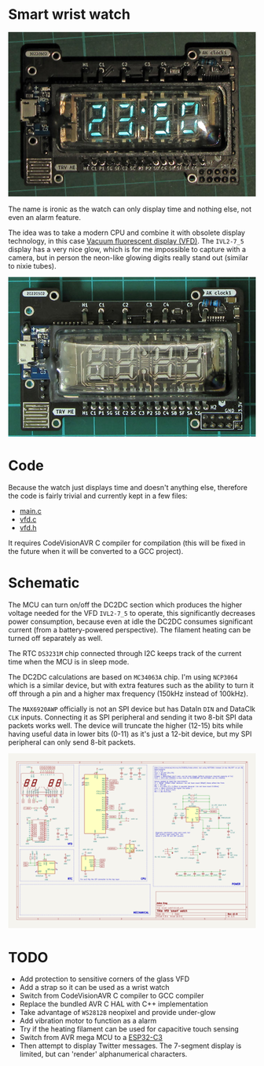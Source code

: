 # Smart wrist watch

![Display on](https://raw.githubusercontent.com/AntonKrug/smart_watch_mk2/assets/images/photo00.jpg)


The name is ironic as the watch can only display time and nothing else, not even an alarm feature.

The idea was to take a modern CPU and combine it with obsolete display technology, in this case [Vacuum fluorescent display (VFD)](https://en.wikipedia.org/wiki/Vacuum_fluorescent_display). The `IVL2-7_5` display has a very nice glow, which is for me impossible to capture with a camera, but in person the neon-like glowing digits really stand out (similar to nixie tubes).


![Display off](https://raw.githubusercontent.com/AntonKrug/smart_watch_mk2/assets/images/photo01.jpg)


# Code

Because the watch just displays time and doesn't anything else, therefore the code is fairly trivial and currently kept in a few files:

- [main.c](https://github.com/AntonKrug/smart_watch_mk2/blob/main/main.c)
- [vfd.c](https://github.com/AntonKrug/smart_watch_mk2/blob/main/vfd.c)
- [vfd.h](https://github.com/AntonKrug/smart_watch_mk2/blob/main/vfd.h)

It requires CodeVisionAVR C compiler for compilation (this will be fixed in the future when it will be converted to a GCC project).

# Schematic

The MCU can turn on/off the DC2DC section which produces the higher voltage needed for the VFD `IVL2-7_5` to operate,
this significantly decreases power consumption, because even at idle the DC2DC consumes significant current (from a battery-powered perspective). The filament heating can be turned off separately as well.

The RTC `DS3231M` chip connected through I2C keeps track of the current time when the MCU is in sleep mode.

The DC2DC calculations are based on `MC34063A` chip. I'm using `NCP3064` which is a similar device, but with extra features such as the ability to turn it off through a pin and a higher max frequency (150kHz instead of 100kHz).

The `MAX6920AWP` officially is not an SPI device but has DataIn `DIN` and DataClk `CLK` inputs. Connecting it as SPI peripheral and sending it two 8-bit SPI data packets works well. The device will truncate the higher (12-15) bits while having useful data in lower bits (0-11) as it's just a 12-bit device, but my SPI peripheral can only send 8-bit packets.

![schematic](https://raw.githubusercontent.com/AntonKrug/smart_watch_mk2/assets/images/schematic.png)


# TODO

- Add protection to sensitive corners of the glass VFD
- Add a strap so it can be used as a wrist watch
- Switch from CodeVisionAVR C compiler to GCC compiler
- Replace the bundled AVR C HAL with C++ implementation
- Take advantage of `WS2812B` neopixel and provide under-glow
- Add vibration motor to function as a alarm
- Try if the heating filament can be used for capacitive touch sensing
- Switch from AVR mega MCU to a [ESP32-C3](https://www.espressif.com/en/products/socs/esp32-c3)
- Then attempt to display Twitter messages. The 7-segment display is limited, but can 'render' alphanumerical characters.

